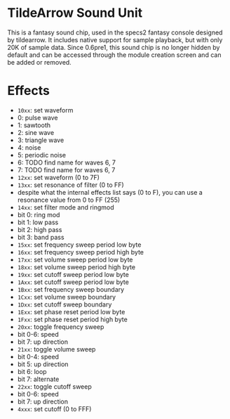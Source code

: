 # TildeArrow Sound Unit
This is a fantasy sound chip, used in the specs2 fantasy console designed by tildearrow. It includes native support for sample playback, but with only 20K of sample data. Since 0.6pre1, this sound chip is no longer hidden by default and can be accessed through the module creation screen and can be added or removed.
# Effects
- `10xx`: set waveform
 - 0: pulse wave
 - 1: sawtooth
 - 2: sine wave
 - 3: triangle wave
 - 4: noise
 - 5: periodic noise
 - 6: TODO find name for waves 6, 7
 - 7: TODO find name for waves 6, 7
- `12xx`: set waveform (0 to 7F)
- `13xx`: set resonance of filter (0 to FF)
 - despite what the internal effects list says (0 to F), you can use a resonance value from 0 to FF (255)
- `14xx`: set filter mode and ringmod
 - bit 0: ring mod
 - bit 1: low pass
 - bit 2: high pass
 - bit 3: band pass
- `15xx`: set frequency sweep period low byte
- `16xx`: set frequency sweep period high byte
- `17xx`: set volume sweep period low byte
- `18xx`: set volume sweep period high byte
- `19xx`: set cutoff sweep period low byte
- `1Axx`: set cutoff sweep period low byte
- `1Bxx`: set frequency sweep boundary
- `1Cxx`: set volume sweep boundary
- `1Dxx`: set cutoff sweep boundary
- `1Exx`: set phase reset period low byte
- `1Fxx`: set phase reset period high byte
- `20xx`: toggle frequency sweep
 - bit 0-6: speed
 - bit 7: up direction
- `21xx`: toggle volume sweep
 - bit 0-4: speed
 - bit 5: up direction
 - bit 6: loop
 - bit 7: alternate
- `22xx`: toggle cutoff sweep
 - bit 0-6: speed
 - bit 7: up direction
- `4xxx`: set cutoff (0 to FFF)
